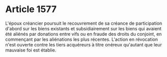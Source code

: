# Article 1577

L'époux créancier poursuit le recouvrement de sa créance de participation d'abord sur les biens existants et subsidiairement sur les biens qui avaient été aliénés par donations entre vifs ou en fraude des droits du conjoint, en commençant par les aliénations les plus récentes. L'action en révocation n'est ouverte contre les tiers acquéreurs à titre onéreux qu'autant que leur mauvaise foi est établie.